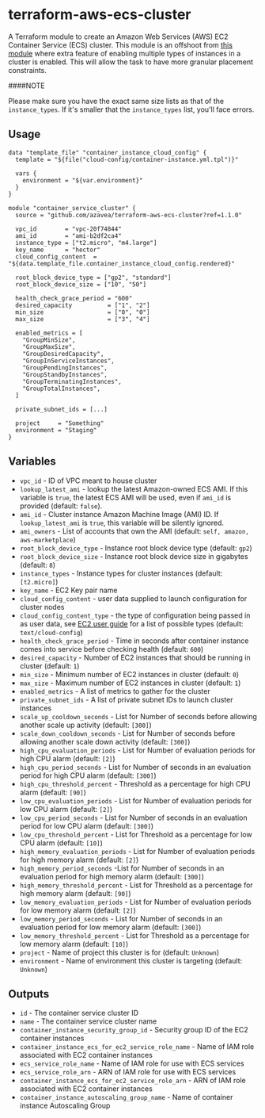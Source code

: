 # terraform-aws-ecs-cluster

A Terraform module to create an Amazon Web Services (AWS) EC2 Container Service (ECS) cluster. This module is an offshoot from [this module](azavea/terraform-aws-ecs-cluster) where extra feature of enabling multiple types of instances in a cluster is enabled. This will allow the task to have more granular placement constraints.

####NOTE

Please make sure you have the exact same size lists as that of the `instance_types`. If it's smaller that the `instance_types` list, you'll face errors. 

## Usage

```hcl
data "template_file" "container_instance_cloud_config" {
  template = "${file("cloud-config/container-instance.yml.tpl")}"

  vars {
    environment = "${var.environment}"
  }
}

module "container_service_cluster" {
  source = "github.com/azavea/terraform-aws-ecs-cluster?ref=1.1.0"

  vpc_id        = "vpc-20f74844"
  ami_id        = "ami-b2df2ca4"
  instance_type = ["t2.micro", "m4.large"]
  key_name      = "hector"
  cloud_config_content  = "${data.template_file.container_instance_cloud_config.rendered}"

  root_block_device_type = ["gp2", "standard"]
  root_block_device_size = ["10", "50"]

  health_check_grace_period = "600"
  desired_capacity          = ["1", "2"]
  min_size                  = ["0", "0"]
  max_size                  = ["3", "4"]

  enabled_metrics = [
    "GroupMinSize",
    "GroupMaxSize",
    "GroupDesiredCapacity",
    "GroupInServiceInstances",
    "GroupPendingInstances",
    "GroupStandbyInstances",
    "GroupTerminatingInstances",
    "GroupTotalInstances",
  ]

  private_subnet_ids = [...]

  project     = "Something"
  environment = "Staging"
}
```

## Variables

- `vpc_id` - ID of VPC meant to house cluster
- `lookup_latest_ami` - lookup the latest Amazon-owned ECS AMI. If this variable is `true`, the latest ECS AMI will be used, even if `ami_id` is provided (default: `false`).
- `ami_id` - Cluster instance Amazon Machine Image (AMI) ID. If `lookup_latest_ami` is `true`, this variable will be silently ignored.
- `ami_owners` - List of accounts that own the AMI (default: `self, amazon, aws-marketplace`)
- `root_block_device_type` - Instance root block device type (default: `gp2`)
- `root_block_device_size` - Instance root block device size in gigabytes (default: `8`)
- `instance_types` - Instance types for cluster instances (default: `[t2.micro]`)
- `key_name` - EC2 Key pair name
- `cloud_config_content` - user data supplied to launch configuration for cluster nodes
- `cloud_config_content_type` - the type of configuration being passed in as user data, see [EC2 user guide](http://docs.aws.amazon.com/AWSEC2/latest/UserGuide/AmazonLinuxAMIBasics.html#CloudInit) for a list of possible types (default: `text/cloud-config`)
- `health_check_grace_period` - Time in seconds after container instance comes into service before checking health (default: `600`)
- `desired_capacity` - Number of EC2 instances that should be running in cluster (default: `1`)
- `min_size` - Minimum number of EC2 instances in cluster (default: `0`)
- `max_size` - Maximum number of EC2 instances in cluster (default: `1`)
- `enabled_metrics` - A list of metrics to gather for the cluster
- `private_subnet_ids` - A list of private subnet IDs to launch cluster instances
- `scale_up_cooldown_seconds` - List for Number of seconds before allowing another scale up activity (default: `[300]`)
- `scale_down_cooldown_seconds` - List for Number of seconds before allowing another scale down activity (default: `[300]`)
- `high_cpu_evaluation_periods` - List for Number of evaluation periods for high CPU alarm (default: `[2]`)
- `high_cpu_period_seconds` - List for Number of seconds in an evaluation period for high CPU alarm (default: `[300]`)
- `high_cpu_threshold_percent` - Threshold as a percentage for high CPU alarm (default: `[90]`)
- `low_cpu_evaluation_periods` - List for Number of evaluation periods for low CPU alarm (default: `[2]`)
- `low_cpu_period_seconds` - List for Number of seconds in an evaluation period for low CPU alarm (default: `[300]`)
- `low_cpu_threshold_percent` - List for Threshold as a percentage for low CPU alarm (default: `[10]`)
- `high_memory_evaluation_periods` - List for Number of evaluation periods for high memory alarm (default: `[2]`)
- `high_memory_period_seconds` -List for Number of seconds in an evaluation period for high memory alarm (default: `[300]`)
- `high_memory_threshold_percent` - List for Threshold as a percentage for high memory alarm (default: `[90]`)
- `low_memory_evaluation_periods` - List for Number of evaluation periods for low memory alarm (default: `[2]`)
- `low_memory_period_seconds` - List for Number of seconds in an evaluation period for low memory alarm (default: `[300]`)
- `low_memory_threshold_percent` - List for Threshold as a percentage for low memory alarm (default: `[10]`)
- `project` - Name of project this cluster is for (default: `Unknown`)
- `environment` - Name of environment this cluster is targeting (default: `Unknown`)

## Outputs

- `id` - The container service cluster ID
- `name` - The container service cluster name
- `container_instance_security_group_id` - Security group ID of the EC2 container instances
- `container_instance_ecs_for_ec2_service_role_name` - Name of IAM role associated with EC2 container instances
- `ecs_service_role_name` - Name of IAM role for use with ECS services
- `ecs_service_role_arn` - ARN of IAM role for use with ECS services
- `container_instance_ecs_for_ec2_service_role_arn` - ARN of IAM role associated with EC2 container instances
- `container_instance_autoscaling_group_name` - Name of container instance Autoscaling Group
